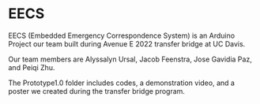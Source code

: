 # EECS
EECS (Embedded Emergency Correspondence System) is an Arduino Project our team built during Avenue E 2022 transfer bridge at UC Davis.

Our team members are Alyssalyn Ursal, Jacob Feenstra, Jose Gavidia Paz, and Peiqi Zhu.

The Prototype1.0 folder includes codes, a demonstration video, and a poster we created during the transfer bridge program.
